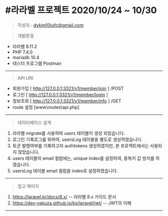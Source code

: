 #라라벨 프로젝트 2020/10/24 ~ 10/30
==

>   작성자 : dykim10iufc@gmail.com

>   개발환경   
-  라라벨 8.11.2
-  PHP 7.4.0
-  mariadb 10.4
-  테스터 프로그램 Postman
* * *

>   API URI       
-   회원가입 [ http://127.0.0.1:3321/v1/member/join ] /POST      
-   로그인 [ http://127.0.0.1:3321/v1/member/login ]              
-   정보조회 [ http://127.0.0.1:3321/v1/member/info ] /GET              
-   route 설정 [www\routes\api.php]           
* * *

>   데이터베이스 설계       
1. 라라벨 migrate를 사용하여 users 테이블이 생성 되었습니다.       
2. 로그인 기록로그를 위하여, usersLog 테이블을 별도로 생성하였습니다.       
3. 토큰 발행여부를 기록하고자  authtokens 생성하였지만, 본 프로젝트에서는 사용되지 않았습니다.       
4. users 테이블의 email 컬럼에는, unique index를 설정하여, 중복키 값 방지를 하였습니다.       
5. usersLog 테이블 email 컬럼을 index로 설정하였습니다.       
* * *




>   참고 페이지       
1. https://laravel.kr/docs/8.x/ -- 라라벨 8.x 가이드 문서       
2. https://dev-yakuza.github.io/ko/laravel/jwt/    -- JWT의 이해       
* * *


